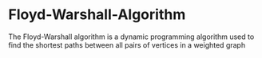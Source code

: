 # Floyd-Warshall-Algorithm
The Floyd-Warshall algorithm is a dynamic programming algorithm used to find the shortest paths between all pairs of vertices in a weighted graph
